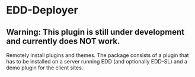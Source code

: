 EDD-Deployer
============

## Warning: This plugin is still under development and currently does NOT work.


Remotely install plugins and themes. The package consists of a plugin that has to be installed on a server running EDD (and optionally EDD-SL) and a demo plugin for the client sites.
